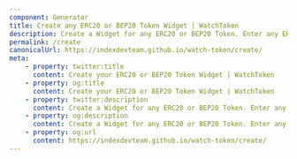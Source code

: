 ```yaml
---
component: Generator
title: Create any ERC20 or BEP20 Token Widget | WatchToken
description: Create a Widget for any ERC20 or BEP20 Token. Enter any ERC20 or BEP20 Token details, create a Widget and share it with users.
permalink: /create
canonicalUrl: https://indexdevteam.github.io/watch-token/create/
meta:
    - property: twitter:title
      content: Create your ERC20 or BEP20 Token Widget | WatchToken
    - property: og:title
      content: Create your ERC20 or BEP20 Token Widget | WatchToken
    - property: twitter:description
      content: Create a Widget for any ERC20 or BEP20 Token. Enter any ERC20 or BEP20 Token details, create a Widget and share it with users.
    - property: og:description
      content: Create a Widget for any ERC20 or BEP20 Token. Enter any ERC20 or BEP20 Token details, create a Widget and share it with users.
    - property: og:url
      content: https://indexdevteam.github.io/watch-token/create/
---
```

